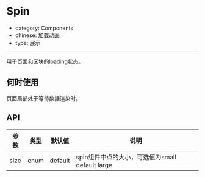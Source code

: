 # Spin

- category: Components
- chinese: 加载动画
- type: 展示

---

用于页面和区块的loading状态。

## 何时使用

页面局部处于等待数据渲染时。

## API

| 参数       | 类型            | 默认值       |说明           |
|-----------|----------------|-------------|--------------|
| size        | enum      | default       | spin组件中点的大小，可选值为small default large